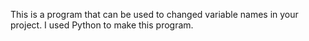 This is a program that can be used to changed variable names in your project.
I used Python to make this program.

